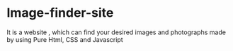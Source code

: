 # Image-finder-site
It is a website , which can find your desired images and photographs made by using Pure Html, CSS and Javascript
